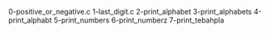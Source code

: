 0-positive_or_negative.c
1-last_digit.c
2-print_alphabet
3-print_alphabets
4-print_alphabt
5-print_numbers
6-print_numberz
7-print_tebahpla
